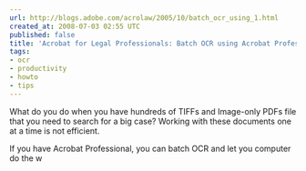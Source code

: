 ```yaml
---
url: http://blogs.adobe.com/acrolaw/2005/10/batch_ocr_using_1.html
created_at: 2008-07-03 02:55 UTC
published: false
title: 'Acrobat for Legal Professionals: Batch OCR using Acrobat Professional'
tags:
- ocr
- productivity
- howto
- tips
---
```


What do you do when you have hundreds of TIFFs and Image-only PDFs file that you need to search for a big case? Working with these documents one at a time is not efficient.

If you have Acrobat Professional, you can batch OCR and let you computer do the w
